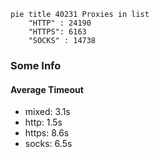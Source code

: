 
```mermaid
pie title 40231 Proxies in list
    "HTTP" : 24190
    "HTTPS": 6163
    "SOCKS" : 14738
```

### Some Info
#### Average Timeout

- mixed: 3.1s
- http: 1.5s
- https: 8.6s
- socks: 6.5s